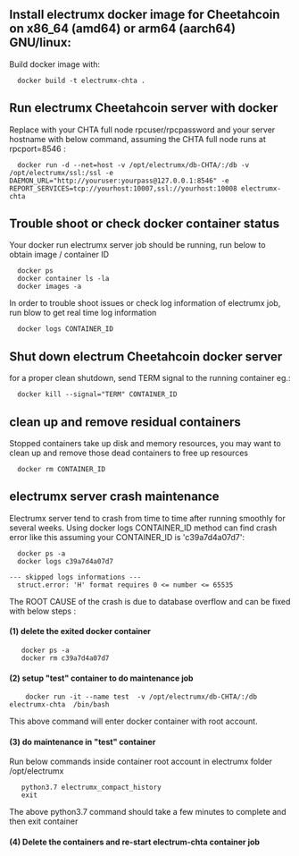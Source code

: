 ## Install electrumx docker image for Cheetahcoin on x86_64 (amd64) or arm64 (aarch64) GNU/linux: 
Build docker image with:

```
  docker build -t electrumx-chta .
```

## Run electrumx Cheetahcoin server with docker

Replace with your CHTA full node rpcuser/rpcpassword and your server hostname with below command, assuming the CHTA full node runs at rpcport=8546 :

```
  docker run -d --net=host -v /opt/electrumx/db-CHTA/:/db -v /opt/electrumx/ssl:/ssl -e DAEMON_URL="http://youruser:yourpass@127.0.0.1:8546" -e REPORT_SERVICES=tcp://yourhost:10007,ssl://yourhost:10008 electrumx-chta
```

## Trouble shoot or check docker container status

Your docker run electrumx server job should be running, run below to obtain image / container ID

```
  docker ps
  docker container ls -la
  docker images -a
```

In order to trouble shoot issues or check log information of electrumx job, run blow to get real time log information 

```
  docker logs CONTAINER_ID
```

## Shut down electrum Cheetahcoin docker server
 for a proper clean shutdown, send TERM signal to the running container eg.: 

```
  docker kill --signal="TERM" CONTAINER_ID

```

## clean up and remove residual containers

Stopped containers take up disk and memory resources, you may want to clean up and remove those dead containers to free up resources

```
  docker rm CONTAINER_ID
```

## electrumx server crash maintenance

Electrumx server tend to crash from time to time after running smoothly for several weeks.  Using docker logs CONTAINER_ID method can find 
crash error like this assuming your CONTAINER_ID is 'c39a7d4a07d7': 
```
  docker ps -a
  docker logs c39a7d4a07d7

--- skipped logs informations ---
  struct.error: 'H' format requires 0 <= number <= 65535
```

The ROOT CAUSE of the crash is due to database overflow and can be fixed with below steps  :

#### (1) delete the exited docker container
```
   docker ps -a
   docker rm c39a7d4a07d7
```

#### (2) setup "test" container to do maintenance job
```
    docker run -it --name test  -v /opt/electrumx/db-CHTA/:/db   electrumx-chta  /bin/bash
```

This above command will enter docker container with root account.
#### (3) do maintenance in "test" container

Run below commands inside container root account in electrumx folder  /opt/electrumx

```
   python3.7 electrumx_compact_history
   exit
```

The above python3.7 command should take a few minutes to complete and then exit container


#### (4) Delete the containers and re-start electrum-chta container job

